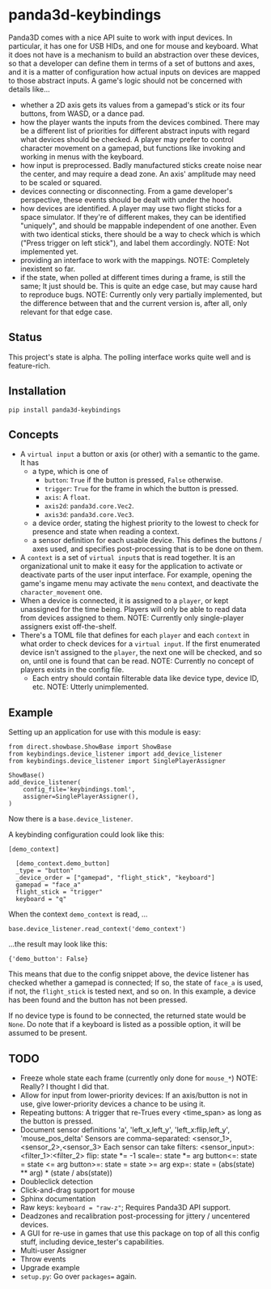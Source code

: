 panda3d-keybindings
===================

Panda3D comes with a nice API suite to work with input devices. In
particular, it has one for USB HIDs, and one for mouse and keyboard.
What it does not have is a mechanism to build an abstraction over these
devices, so that a developer can define them in terms of a set of
buttons and axes, and it is a matter of configuration how actual inputs
on devices are mapped to those abstract inputs. A game's logic should
not be concerned with details like...

* whether a 2D axis gets its values from a gamepad's stick or its four
  buttons, from WASD, or a dance pad.
* how the player wants the inputs from the devices combined. There may
  be a different list of priorities for different abstract inputs with
  regard what devices should be checked. A player may prefer to control
  character movement on a gamepad, but functions like invoking and
  working in menus with the keyboard.
* how input is preprocessed. Badly manufactured sticks create noise near
  the center, and may require a dead zone. An axis' amplitude may need
  to be scaled or squared.
* devices connecting or disconnecting. From a game developer's
  perspective, these events should be dealt with under the hood.
* how devices are identified. A player may use two flight sticks for a
  space simulator. If they're of different makes, they can be identified
  "uniquely", and should be mappable independent of one another. Even
  with two identical sticks, there should be a way to check which is
  which ("Press trigger on left stick"), and label them accordingly.
  NOTE: Not implemented yet.
* providing an interface to work with the mappings. NOTE: Completely
  inexistent so far.
* if the state, when polled at different times during a frame, is still
  the same; It just should be. This is quite an edge case, but may cause
  hard to reproduce bugs. NOTE: Currently only very partially
  implemented, but the difference between that and the current version
  is, after all, only relevant for that edge case.


Status
------

This project's state is alpha. The polling interface works quite well
and is feature-rich.


Installation
------------

`pip install panda3d-keybindings`


Concepts
--------

* A `virtual input` a button or axis (or other) with a semantic to the
  game. It has
  * a type, which is one of
    * `button`: `True` if the button is pressed, `False` otherwise.
    * `trigger`: `True` for the frame in which the button is pressed.
    * `axis`: A `float`.
    * `axis2d`: `panda3d.core.Vec2`.
    * `axis3d`: `panda3d.core.Vec3`.
  * a device order, stating the highest priority to the lowest to check
    for presence and state when reading a context.
  * a sensor definition for each usable device. This defines the
    buttons / axes used, and specifies post-processing that is to be
    done on them.
* A `context` is a set of `virtual input`s that is read together. It is
  an organizational unit to make it easy for the application to activate
  or deactivate parts of the user input interface. For example, opening
  the game's ingame menu may activate the `menu` context, and deactivate
  the `character_movement` one.
* When a device is connected, it is assigned to a `player`, or kept
  unassigned for the time being. Players will only be able to read data
  from devices assigned to them.
  NOTE: Currently only single-player assigners exist off-the-shelf.
* There's a TOML file that defines for each `player` and each `context`
  in what order to check devices for a `virtual input`. If the first
  enumerated device isn't assigned to the `player`, the next one will be
  checked, and so on, until one is found that can be read.
  NOTE: Currently no concept of players exists in the config file.
  * Each entry should contain filterable data like device type, device
    ID, etc.
    NOTE: Utterly unimplemented.


Example
-------

Setting up an application for use with this module is easy:

    from direct.showbase.ShowBase import ShowBase
    from keybindings.device_listener import add_device_listener
    from keybindings.device_listener import SinglePlayerAssigner

    ShowBase()
    add_device_listener(
        config_file='keybindings.toml',
        assigner=SinglePlayerAssigner(),
    )

Now there is a `base.device_listener`.

A keybinding configuration could look like this:

    [demo_context]
    
      [demo_context.demo_button]
      _type = "button"
      _device_order = ["gamepad", "flight_stick", "keyboard"]
      gamepad = "face_a"
      flight_stick = "trigger"
      keyboard = "q"


When the context `demo_context` is read, ...

    base.device_listener.read_context('demo_context')

...the result may look like this:

    {'demo_button': False}

This means that due to the config snippet above, the device listener has
checked whether a gamepad is connected; If so, the state of `face_a` is
used, if not, the `flight_stick` is tested next, and so on. In this
example, a device has been found and the button has not been pressed.

If no device type is found to be connected, the returned state would be
`None`. Do note that if a keyboard is listed as a possible option, it
will be assumed to be present.


TODO
----

* Freeze whole state each frame (currently only done for `mouse_*`)
  NOTE: Really? I thought I did that.
* Allow for input from lower-priority devices: If an axis/button is not
  in use, give lower-priority devices a chance to be using it.
* Repeating buttons: A trigger that re-Trues every <time_span> as long
  as the button is pressed.
* Document sensor definitions
  'a', 'left_x,left_y', 'left_x:flip,left_y', 'mouse_pos_delta'
  Sensors are comma-separated: <sensor_1>,<sensor_2>,<sensor_3>
  Each sensor can take filters: <sensor_input>:<filter_1>:<filter_2>
            flip: state *= -1
            scale=<factor>: state *= arg
            button<=<threshold>: state = state <= arg
            button>=<threshold>: state = state >= arg
            exp=<exponent>: state = (abs(state) ** arg) * (state / abs(state))
* Doubleclick detection
* Click-and-drag support for mouse
* Sphinx documentation
* Raw keys: `keyboard = "raw-z"`; Requires Panda3D API support.
* Deadzones and recalibration post-processing for jittery / uncentered
  devices.
* A GUI for re-use in games that use this package on top of all this
  config stuff, including device_tester's capabilities.
* Multi-user Assigner
* Throw events
* Upgrade example
* `setup.py`: Go over `packages=` again.
